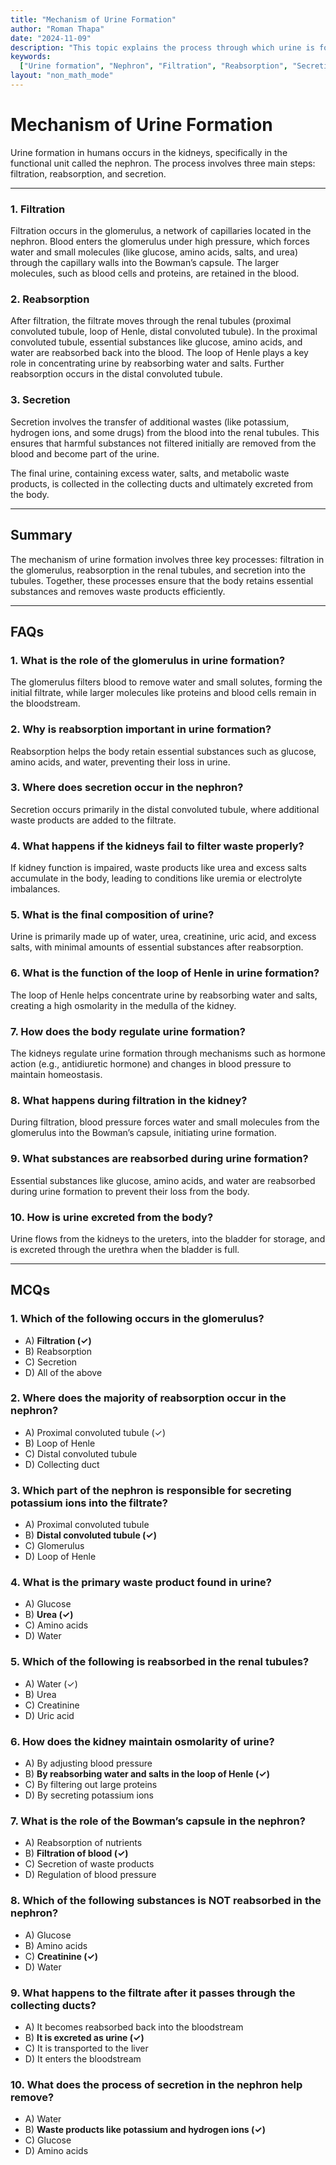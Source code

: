 ```yaml
---
title: "Mechanism of Urine Formation"
author: "Roman Thapa"
date: "2024-11-09"
description: "This topic explains the process through which urine is formed in the human excretory system."
keywords:
  ["Urine formation", "Nephron", "Filtration", "Reabsorption", "Secretion"]
layout: "non_math_mode"
---
```


# Mechanism of Urine Formation

Urine formation in humans occurs in the kidneys, specifically in the functional unit called the nephron. The process involves three main steps: filtration, reabsorption, and secretion.

---

### 1. Filtration

Filtration occurs in the glomerulus, a network of capillaries located in the nephron. Blood enters the glomerulus under high pressure, which forces water and small molecules (like glucose, amino acids, salts, and urea) through the capillary walls into the Bowman’s capsule. The larger molecules, such as blood cells and proteins, are retained in the blood.

### 2. Reabsorption

After filtration, the filtrate moves through the renal tubules (proximal convoluted tubule, loop of Henle, distal convoluted tubule). In the proximal convoluted tubule, essential substances like glucose, amino acids, and water are reabsorbed back into the blood. The loop of Henle plays a key role in concentrating urine by reabsorbing water and salts. Further reabsorption occurs in the distal convoluted tubule.

### 3. Secretion

Secretion involves the transfer of additional wastes (like potassium, hydrogen ions, and some drugs) from the blood into the renal tubules. This ensures that harmful substances not filtered initially are removed from the blood and become part of the urine.

The final urine, containing excess water, salts, and metabolic waste products, is collected in the collecting ducts and ultimately excreted from the body.

---

## Summary

The mechanism of urine formation involves three key processes: filtration in the glomerulus, reabsorption in the renal tubules, and secretion into the tubules. Together, these processes ensure that the body retains essential substances and removes waste products efficiently.

---

## FAQs

### 1. What is the role of the glomerulus in urine formation?

The glomerulus filters blood to remove water and small solutes, forming the initial filtrate, while larger molecules like proteins and blood cells remain in the bloodstream.

### 2. Why is reabsorption important in urine formation?

Reabsorption helps the body retain essential substances such as glucose, amino acids, and water, preventing their loss in urine.

### 3. Where does secretion occur in the nephron?

Secretion occurs primarily in the distal convoluted tubule, where additional waste products are added to the filtrate.

### 4. What happens if the kidneys fail to filter waste properly?

If kidney function is impaired, waste products like urea and excess salts accumulate in the body, leading to conditions like uremia or electrolyte imbalances.

### 5. What is the final composition of urine?

Urine is primarily made up of water, urea, creatinine, uric acid, and excess salts, with minimal amounts of essential substances after reabsorption.

### 6. What is the function of the loop of Henle in urine formation?

The loop of Henle helps concentrate urine by reabsorbing water and salts, creating a high osmolarity in the medulla of the kidney.

### 7. How does the body regulate urine formation?

The kidneys regulate urine formation through mechanisms such as hormone action (e.g., antidiuretic hormone) and changes in blood pressure to maintain homeostasis.

### 8. What happens during filtration in the kidney?

During filtration, blood pressure forces water and small molecules from the glomerulus into the Bowman’s capsule, initiating urine formation.

### 9. What substances are reabsorbed during urine formation?

Essential substances like glucose, amino acids, and water are reabsorbed during urine formation to prevent their loss from the body.

### 10. How is urine excreted from the body?

Urine flows from the kidneys to the ureters, into the bladder for storage, and is excreted through the urethra when the bladder is full.

---

## MCQs

### 1. Which of the following occurs in the glomerulus?

- A) **Filtration (✓)**
- B) Reabsorption
- C) Secretion
- D) All of the above

### 2. Where does the majority of reabsorption occur in the nephron?

- A) Proximal convoluted tubule (✓)
- B) Loop of Henle
- C) Distal convoluted tubule
- D) Collecting duct

### 3. Which part of the nephron is responsible for secreting potassium ions into the filtrate?

- A) Proximal convoluted tubule
- B) **Distal convoluted tubule (✓)**
- C) Glomerulus
- D) Loop of Henle

### 4. What is the primary waste product found in urine?

- A) Glucose
- B) **Urea (✓)**
- C) Amino acids
- D) Water

### 5. Which of the following is reabsorbed in the renal tubules?

- A) Water (✓)
- B) Urea
- C) Creatinine
- D) Uric acid

### 6. How does the kidney maintain osmolarity of urine?

- A) By adjusting blood pressure
- B) **By reabsorbing water and salts in the loop of Henle (✓)**
- C) By filtering out large proteins
- D) By secreting potassium ions

### 7. What is the role of the Bowman’s capsule in the nephron?

- A) Reabsorption of nutrients
- B) **Filtration of blood (✓)**
- C) Secretion of waste products
- D) Regulation of blood pressure

### 8. Which of the following substances is NOT reabsorbed in the nephron?

- A) Glucose
- B) Amino acids
- C) **Creatinine (✓)**
- D) Water

### 9. What happens to the filtrate after it passes through the collecting ducts?

- A) It becomes reabsorbed back into the bloodstream
- B) **It is excreted as urine (✓)**
- C) It is transported to the liver
- D) It enters the bloodstream

### 10. What does the process of secretion in the nephron help remove?

- A) Water
- B) **Waste products like potassium and hydrogen ions (✓)**
- C) Glucose
- D) Amino acids
